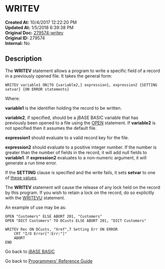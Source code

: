 # WRITEV

**Created At:** 10/4/2017 12:22:20 PM  
**Updated At:** 1/5/2018 6:39:38 PM  
**Original Doc:** [279574-writev](https://docs.jbase.com/36868-jbase-basic/279574-writev)  
**Original ID:** 279574  
**Internal:** No  

## Description

The **WRITEV** statement allows a program to write a specific field of a record in a previously opened file. It takes the general form:

```
WRITEV variable1 ON|TO {variable2,} expression1, expression2 {SETTING setvar} {ON ERROR statements}
```

Where:

**variable1** is the identifier holding the record to be written.

**variable2**, if specified, should be a jBASE BASIC variable that has previously been opened to a file using the [OPEN](./../open) statement. If **variable2** is not specified then it assumes the default file.

**expression1** should evaluate to a valid record key for the file.

**expression2** should evaluate to a positive integer number. If the number is greater than the number of fields in the record, it will add null fields to **variable1**. If **expression2** evaluates to a non-numeric argument, it will generate a run time error.

If the **SETTING** clause is specified and the write fails, it sets **setvar** to one of [these values](./../incremental-file-errors).

The **WRITEV** statement will cause the release of any lock held on the record by this program. If you wish to retain a lock on the record, do so explicitly with the [WRITEVU](./../writevu) statement.

An example of use may be as:

```
OPEN "Customers" ELSE ABORT 201, "Customers"
OPEN "DICT Customers" TO DCusts ELSE ABORT 201, "DICT Customers"

WRITEV Rec ON DCusts, "Xref",7 Setting Err ON ERROR
    CRT "I/O Error[":Err:"]"
    ABORT
END
```

Go back to [jBASE BASIC](./../README.md)

Go back to [Programmers' Reference Guide](./../../reference-guides/jbc/README.md)
